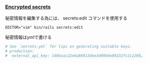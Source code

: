 ### [Encrypted secrets](https://github.com/rails/rails/pull/28038)

秘密情報を編集する為には、 secrets:edit コマンドを使用する

```
EDITOR="vim" bin/rails secrets:edit
```

秘密情報はymlで書ける

```yml
# See `secrets.yml` for tips on generating suitable keys.
# production:
#  external_api_key: 1466aac22e6a869134be3d09b9e89232fc2c2289…
```

